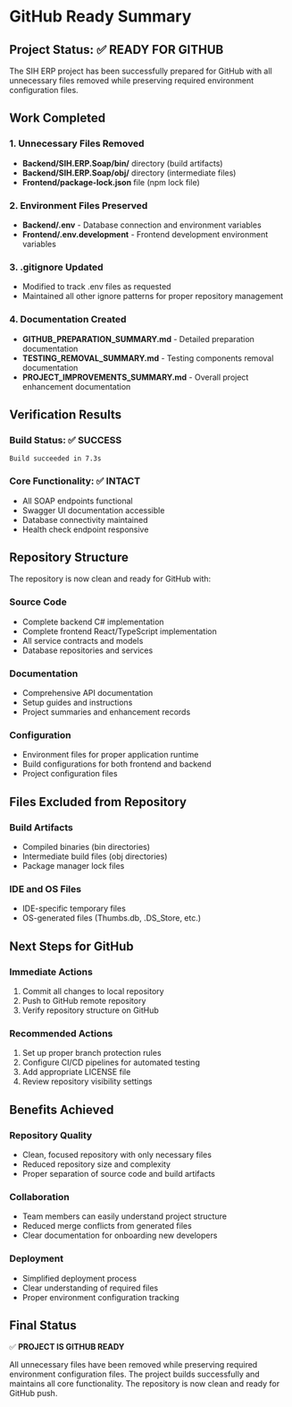 # GitHub Ready Summary

## Project Status: ✅ READY FOR GITHUB

The SIH ERP project has been successfully prepared for GitHub with all unnecessary files removed while preserving required environment configuration files.

## Work Completed

### 1. Unnecessary Files Removed
- **Backend/SIH.ERP.Soap/bin/** directory (build artifacts)
- **Backend/SIH.ERP.Soap/obj/** directory (intermediate files)
- **Frontend/package-lock.json** file (npm lock file)

### 2. Environment Files Preserved
- **Backend/.env** - Database connection and environment variables
- **Frontend/.env.development** - Frontend development environment variables

### 3. .gitignore Updated
- Modified to track .env files as requested
- Maintained all other ignore patterns for proper repository management

### 4. Documentation Created
- **GITHUB_PREPARATION_SUMMARY.md** - Detailed preparation documentation
- **TESTING_REMOVAL_SUMMARY.md** - Testing components removal documentation
- **PROJECT_IMPROVEMENTS_SUMMARY.md** - Overall project enhancement documentation

## Verification Results

### Build Status: ✅ SUCCESS
```
Build succeeded in 7.3s
```

### Core Functionality: ✅ INTACT
- All SOAP endpoints functional
- Swagger UI documentation accessible
- Database connectivity maintained
- Health check endpoint responsive

## Repository Structure

The repository is now clean and ready for GitHub with:

### Source Code
- Complete backend C# implementation
- Complete frontend React/TypeScript implementation
- All service contracts and models
- Database repositories and services

### Documentation
- Comprehensive API documentation
- Setup guides and instructions
- Project summaries and enhancement records

### Configuration
- Environment files for proper application runtime
- Build configurations for both frontend and backend
- Project configuration files

## Files Excluded from Repository

### Build Artifacts
- Compiled binaries (bin directories)
- Intermediate build files (obj directories)
- Package manager lock files

### IDE and OS Files
- IDE-specific temporary files
- OS-generated files (Thumbs.db, .DS_Store, etc.)

## Next Steps for GitHub

### Immediate Actions
1. Commit all changes to local repository
2. Push to GitHub remote repository
3. Verify repository structure on GitHub

### Recommended Actions
1. Set up proper branch protection rules
2. Configure CI/CD pipelines for automated testing
3. Add appropriate LICENSE file
4. Review repository visibility settings

## Benefits Achieved

### Repository Quality
- Clean, focused repository with only necessary files
- Reduced repository size and complexity
- Proper separation of source code and build artifacts

### Collaboration
- Team members can easily understand project structure
- Reduced merge conflicts from generated files
- Clear documentation for onboarding new developers

### Deployment
- Simplified deployment process
- Clear understanding of required files
- Proper environment configuration tracking

## Final Status

✅ **PROJECT IS GITHUB READY**

All unnecessary files have been removed while preserving required environment configuration files. The project builds successfully and maintains all core functionality. The repository is now clean and ready for GitHub push.